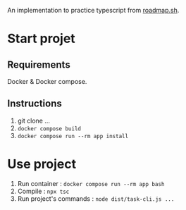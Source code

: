 An implementation to practice typescript from [roadmap.sh](https://roadmap.sh/projects/task-tracker).

# Start projet

## Requirements

Docker & Docker compose.

## Instructions

1. git clone ...
2. `docker compose build`
3. `docker compose run --rm app install`

# Use project

1. Run container : `docker compose run --rm app bash`
2. Compile : `npx tsc`
3. Run project's commands : `node dist/task-cli.js ...`
